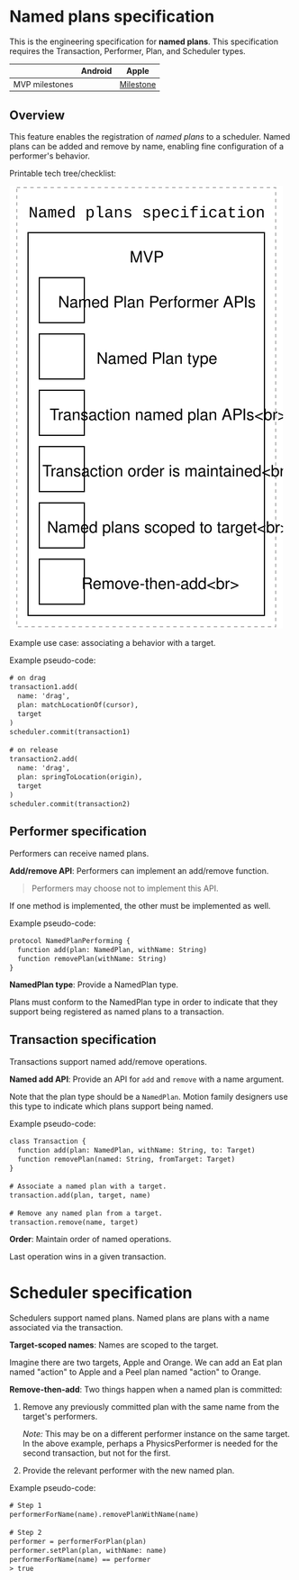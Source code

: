 # Named plans specification

This is the engineering specification for **named plans**. This specification requires the Transaction, Performer, Plan, and Scheduler types.

|                  | Android | Apple |
| ---------------- |:-------:|:-----:|
| MVP milestones | &nbsp; | [Milestone](https://github.com/material-motion/material-motion-runtime-objc/milestone/4) |

## Overview

This feature enables the registration of *named plans* to a scheduler. Named plans can be added and remove by name, enabling fine configuration of a performer's behavior.

Printable tech tree/checklist:

![](../../_assets/NamedPlansTechTree.svg)

Example use case: associating a behavior with a target.

Example pseudo-code:

    # on drag
    transaction1.add(
      name: 'drag', 
      plan: matchLocationOf(cursor), 
      target
    )
    scheduler.commit(transaction1)

    # on release
    transaction2.add(
      name: 'drag', 
      plan: springToLocation(origin), 
      target
    )
    scheduler.commit(transaction2)

## Performer specification

Performers can receive named plans.

**Add/remove API**: Performers can implement an add/remove function.

> Performers may choose not to implement this API.

If one method is implemented, the other must be implemented as well.

Example pseudo-code:

    protocol NamedPlanPerforming {
      function add(plan: NamedPlan, withName: String)
      function removePlan(withName: String)
    }

**NamedPlan type**: Provide a NamedPlan type.

Plans must conform to the NamedPlan type in order to indicate that they support being registered as named plans to a transaction.

## Transaction specification

Transactions support named add/remove operations.

**Named add API**: Provide an API for `add` and `remove` with a name argument.

Note that the plan type should be a `NamedPlan`. Motion family designers use this type to indicate which plans support being named.

Example pseudo-code:

    class Transaction {
      function add(plan: NamedPlan, withName: String, to: Target)
      function removePlan(named: String, fromTarget: Target)
    }
    
    # Associate a named plan with a target.
    transaction.add(plan, target, name)
    
    # Remove any named plan from a target.
    transaction.remove(name, target)

**Order**: Maintain order of named operations.

Last operation wins in a given transaction.

# Scheduler specification

Schedulers support named plans. Named plans are plans with a name associated via the transaction.

**Target-scoped names**: Names are scoped to the target.

Imagine there are two targets, Apple and Orange. We can add an Eat plan named "action" to Apple and a Peel plan named "action" to Orange.

**Remove-then-add**: Two things happen when a named plan is committed:

1. Remove any previously committed plan with the same name from the target's performers. 

   _Note:_ This may be on a different performer instance on the same target. In the above example, perhaps a PhysicsPerformer is needed for the second transaction, but not for the first.
2. Provide the relevant performer with the new named plan.

Example pseudo-code:

    # Step 1
    performerForName(name).removePlanWithName(name)
    
    # Step 2
    performer = performerForPlan(plan)
    performer.setPlan(plan, withName: name)
    performerForName(name) == performer 
    > true
